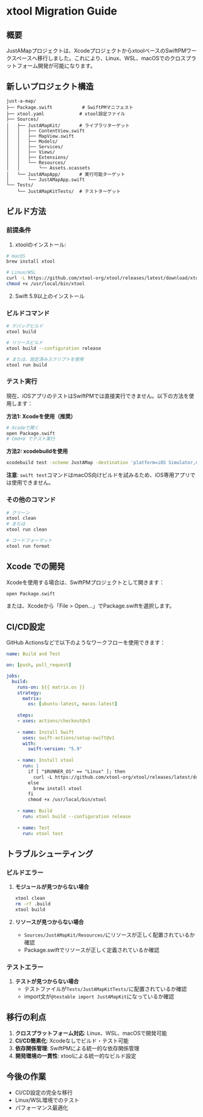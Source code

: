 # xtool Migration Guide

## 概要

JustAMapプロジェクトは、XcodeプロジェクトからxtoolベースのSwiftPMワークスペースへ移行しました。これにより、Linux、WSL、macOSでのクロスプラットフォーム開発が可能になります。

## 新しいプロジェクト構造

```
just-a-map/
├── Package.swift           # SwiftPMマニフェスト
├── xtool.yaml             # xtool設定ファイル
├── Sources/
│   ├── JustAMapKit/       # ライブラリターゲット
│   │   ├── ContentView.swift
│   │   ├── MapView.swift
│   │   ├── Models/
│   │   ├── Services/
│   │   ├── Views/
│   │   ├── Extensions/
│   │   └── Resources/
│   │       └── Assets.xcassets
│   └── JustAMapApp/       # 実行可能ターゲット
│       └── JustAMapApp.swift
└── Tests/
    └── JustAMapKitTests/  # テストターゲット
```

## ビルド方法

### 前提条件

1. xtoolのインストール:
```bash
# macOS
brew install xtool

# Linux/WSL
curl -L https://github.com/xtool-org/xtool/releases/latest/download/xtool-linux-x86_64 -o /usr/local/bin/xtool
chmod +x /usr/local/bin/xtool
```

2. Swift 5.9以上のインストール

### ビルドコマンド

```bash
# デバッグビルド
xtool build

# リリースビルド
xtool build --configuration release

# または、設定済みスクリプトを使用
xtool run build
```

### テスト実行

現在、iOSアプリのテストはSwiftPMでは直接実行できません。以下の方法を使用します：

**方法1: Xcodeを使用（推奨）**
```bash
# Xcodeで開く
open Package.swift
# Cmd+U でテスト実行
```

**方法2: xcodebuildを使用**
```bash
xcodebuild test -scheme JustAMap -destination 'platform=iOS Simulator,name=iPhone 16'
```

**注意**: `swift test`コマンドはmacOS向けビルドを試みるため、iOS専用アプリでは使用できません。

### その他のコマンド

```bash
# クリーン
xtool clean
# または
xtool run clean

# コードフォーマット
xtool run format
```

## Xcode での開発

Xcodeを使用する場合は、SwiftPMプロジェクトとして開きます：

```bash
open Package.swift
```

または、Xcodeから「File > Open...」でPackage.swiftを選択します。

## CI/CD設定

GitHub Actionsなどで以下のようなワークフローを使用できます：

```yaml
name: Build and Test

on: [push, pull_request]

jobs:
  build:
    runs-on: ${{ matrix.os }}
    strategy:
      matrix:
        os: [ubuntu-latest, macos-latest]
    
    steps:
    - uses: actions/checkout@v3
    
    - name: Install Swift
      uses: swift-actions/setup-swift@v1
      with:
        swift-version: "5.9"
    
    - name: Install xtool
      run: |
        if [ "$RUNNER_OS" == "Linux" ]; then
          curl -L https://github.com/xtool-org/xtool/releases/latest/download/xtool-linux-x86_64 -o /usr/local/bin/xtool
        else
          brew install xtool
        fi
        chmod +x /usr/local/bin/xtool
    
    - name: Build
      run: xtool build --configuration release
    
    - name: Test
      run: xtool test
```

## トラブルシューティング

### ビルドエラー

1. **モジュールが見つからない場合**
   ```bash
   xtool clean
   rm -rf .build
   xtool build
   ```

2. **リソースが見つからない場合**
   - `Sources/JustAMapKit/Resources/`にリソースが正しく配置されているか確認
   - Package.swiftでリソースが正しく定義されているか確認

### テストエラー

1. **テストが見つからない場合**
   - テストファイルが`Tests/JustAMapKitTests/`に配置されているか確認
   - import文が`@testable import JustAMapKit`になっているか確認

## 移行の利点

1. **クロスプラットフォーム対応**: Linux、WSL、macOSで開発可能
2. **CI/CD簡素化**: Xcodeなしでビルド・テスト可能
3. **依存関係管理**: SwiftPMによる統一的な依存関係管理
4. **開発環境の一貫性**: xtoolによる統一的なビルド設定

## 今後の作業

- CI/CD設定の完全な移行
- Linux/WSL環境でのテスト
- パフォーマンス最適化